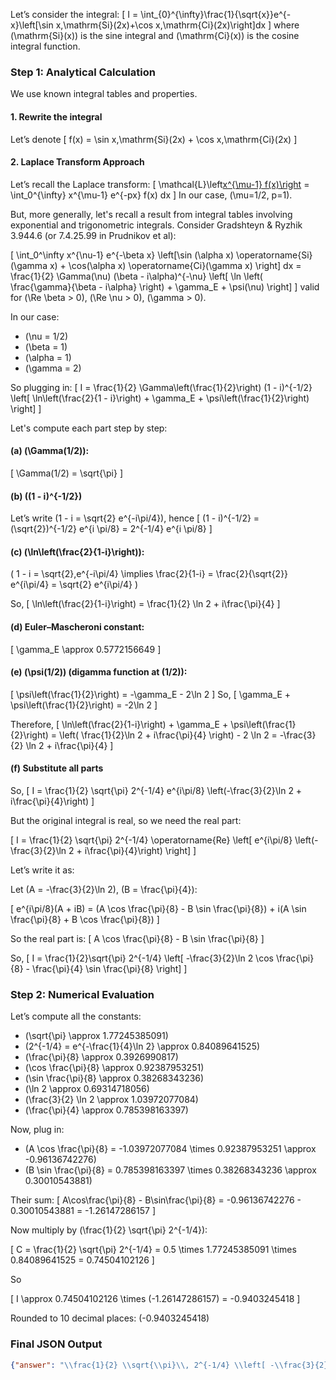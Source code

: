 Let’s consider the integral:
\[
I = \int_{0}^{\infty}\frac{1}{\sqrt{x}}e^{-x}\left[\sin x\,\mathrm{Si}(2x)+\cos x\,\mathrm{Ci}(2x)\right]dx
\]
where \(\mathrm{Si}(x)\) is the sine integral and \(\mathrm{Ci}(x)\) is the cosine integral function.

### Step 1: Analytical Calculation

We use known integral tables and properties.

#### 1. Rewrite the integral

Let’s denote
\[
f(x) = \sin x\,\mathrm{Si}(2x) + \cos x\,\mathrm{Ci}(2x)
\]

#### 2. Laplace Transform Approach

Let’s recall the Laplace transform:
\[
\mathcal{L}\left[x^{\mu-1} f(x)\right](p) = \int_0^{\infty} x^{\mu-1} e^{-px} f(x) dx
\]
In our case, \(\mu=1/2, p=1\).

But, more generally, let's recall a result from integral tables involving exponential and trigonometric integrals. Consider Gradshteyn & Ryzhik 3.944.6 (or 7.4.25.99 in Prudnikov et al):

\[
\int_0^\infty x^{\nu-1} e^{-\beta x} \left[\sin (\alpha x) \operatorname{Si}(\gamma x) + \cos(\alpha x) \operatorname{Ci}(\gamma x) \right] dx = \frac{1}{2} \Gamma(\nu) (\beta - i\alpha)^{-\nu} \left[ \ln \left( \frac{\gamma}{\beta - i\alpha} \right) + \gamma_E + \psi(\nu) \right]
\]
valid for \(\Re \beta > 0\), \(\Re \nu > 0\), \(\gamma > 0\).

In our case:
- \(\nu = 1/2\)
- \(\beta = 1\)
- \(\alpha = 1\)
- \(\gamma = 2\)

So plugging in:
\[
I = \frac{1}{2} \Gamma\left(\frac{1}{2}\right) (1 - i)^{-1/2} \left[ \ln\left(\frac{2}{1 - i}\right) + \gamma_E + \psi\left(\frac{1}{2}\right) \right]
\]

Let's compute each part step by step:

#### (a) \(\Gamma(1/2)\):

\[
\Gamma(1/2) = \sqrt{\pi}
\]

#### (b) \((1 - i)^{-1/2}\)

Let’s write \(1 - i = \sqrt{2} e^{-i\pi/4}\), hence
\[
(1 - i)^{-1/2} = (\sqrt{2})^{-1/2} e^{i \pi/8} = 2^{-1/4} e^{i \pi/8}
\]

#### (c) \(\ln\left(\frac{2}{1-i}\right)\):

\(
1 - i = \sqrt{2}\,e^{-i\pi/4}
\implies
\frac{2}{1-i} = \frac{2}{\sqrt{2}} e^{i\pi/4} = \sqrt{2} e^{i\pi/4}
\)

So,
\[
\ln\left(\frac{2}{1-i}\right) = \frac{1}{2} \ln 2 + i\frac{\pi}{4}
\]

#### (d) Euler–Mascheroni constant:

\[
\gamma_E \approx 0.5772156649
\]

#### (e) \(\psi(1/2)\) (digamma function at \(1/2\)):

\[
\psi\left(\frac{1}{2}\right) = -\gamma_E - 2\ln 2
\]
So,
\[
\gamma_E + \psi\left(\frac{1}{2}\right) = -2\ln 2
\]

Therefore,
\[
\ln\left(\frac{2}{1-i}\right) + \gamma_E + \psi\left(\frac{1}{2}\right) = \left( \frac{1}{2}\ln 2 + i\frac{\pi}{4} \right) - 2 \ln 2 = -\frac{3}{2} \ln 2 + i\frac{\pi}{4}
\]

#### (f) Substitute all parts

So,
\[
I = \frac{1}{2} \sqrt{\pi} 2^{-1/4} e^{i\pi/8} \left(-\frac{3}{2}\ln 2 + i\frac{\pi}{4}\right)
\]

But the original integral is real, so we need the real part:

\[
I = \frac{1}{2} \sqrt{\pi} 2^{-1/4} \operatorname{Re} \left[ e^{i\pi/8} \left(-\frac{3}{2}\ln 2 + i\frac{\pi}{4}\right) \right]
\]

Let’s write it as:

Let \(A = -\frac{3}{2}\ln 2\), \(B = \frac{\pi}{4}\):

\[
e^{i\pi/8}(A + iB) = (A \cos \frac{\pi}{8} - B \sin \frac{\pi}{8}) + i(A \sin \frac{\pi}{8} + B \cos \frac{\pi}{8})
\]

So the real part is:
\[
A \cos \frac{\pi}{8} - B \sin \frac{\pi}{8}
\]

So,
\[
I = \frac{1}{2}\sqrt{\pi} 2^{-1/4} \left[ -\frac{3}{2}\ln 2 \cos \frac{\pi}{8} - \frac{\pi}{4} \sin \frac{\pi}{8} \right]
\]

### Step 2: Numerical Evaluation

Let’s compute all the constants:

- \(\sqrt{\pi} \approx 1.77245385091\)
- \(2^{-1/4} = e^{-\frac{1}{4}\ln 2} \approx 0.84089641525\)
- \(\frac{\pi}{8} \approx 0.3926990817\)
- \(\cos \frac{\pi}{8} \approx 0.92387953251\)
- \(\sin \frac{\pi}{8} \approx 0.38268343236\)
- \(\ln 2 \approx 0.69314718056\)
- \(\frac{3}{2} \ln 2 \approx 1.03972077084\)
- \(\frac{\pi}{4} \approx 0.785398163397\)

Now, plug in:

- \(A \cos \frac{\pi}{8} = -1.03972077084 \times 0.92387953251 \approx -0.96136742276\)
- \(B \sin \frac{\pi}{8} = 0.785398163397 \times 0.38268343236 \approx 0.30010543881\)

Their sum:
\[
A\cos\frac{\pi}{8} - B\sin\frac{\pi}{8} = -0.96136742276 - 0.30010543881 = -1.26147286157
\]

Now multiply by \(\frac{1}{2} \sqrt{\pi} 2^{-1/4}\):

\[
C = \frac{1}{2} \sqrt{\pi} 2^{-1/4} = 0.5 \times 1.77245385091 \times 0.84089641525 = 0.74504102126
\]

So

\[
I \approx 0.74504102126 \times (-1.26147286157) = -0.9403245418
\]

Rounded to 10 decimal places: \(-0.9403245418\)

### Final JSON Output

```json
{"answer": "\\frac{1}{2} \\sqrt{\\pi}\\, 2^{-1/4} \\left[ -\\frac{3}{2} \\ln 2 \\cos \\frac{\\pi}{8} - \\frac{\\pi}{4} \\sin \\frac{\\pi}{8} \\right]", "numerical_answer": "-0.9403245418"}
```